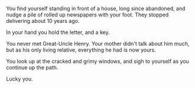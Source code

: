 You find yourself standing in front of a house, long since abandoned,
and nudge a pile of rolled up newspapers with your foot. 
They stopped delivering about 10 years ago.

In your hand you hold the letter, and a key.

You never met Great-Uncle Henry. Your mother didn't
talk about him much, but as his only living relative,
everything he had is now yours.

You look up at the cracked and grimy windows,
and sigh to yourself as you continue up the path.

Lucky you.